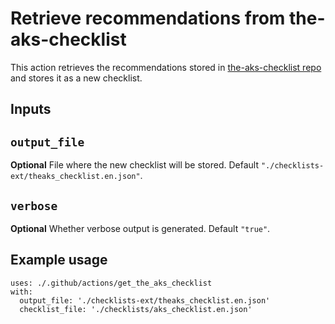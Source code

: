# Retrieve recommendations from the-aks-checklist

This action retrieves the recommendations stored in [the-aks-checklist repo](https://github.com/lgmorand/the-aks-checklist/tree/master/data/en/items) and stores it as a new checklist.

## Inputs

## `output_file`

**Optional** File where the new checklist will be stored. Default `"./checklists-ext/theaks_checklist.en.json"`.

## `verbose`

**Optional** Whether verbose output is generated. Default `"true"`.

## Example usage

```
uses: ./.github/actions/get_the_aks_checklist
with:
  output_file: './checklists-ext/theaks_checklist.en.json'
  checklist_file: './checklists/aks_checklist.en.json'
```